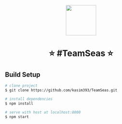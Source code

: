 <h1 align="center"> <img width="100" src="https://assets01.teamassets.net/assets/images/teamseas-logo.png" /> </h1>
<h1 align="center"> ⭐️ #TeamSeas ⭐️ </h1>

## Build Setup

``` bash
# clone project
$ git clone https://github.com/kasim393/TeamSeas.git

# install dependencies
$ npm install

# serve with host at localhost:8000
$ npm start
```
